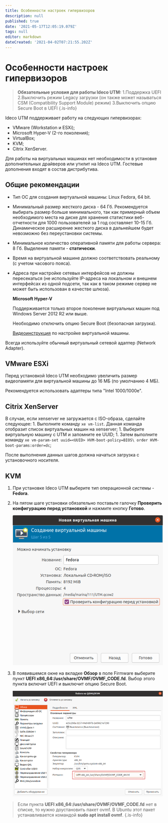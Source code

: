 ```yaml
---
title: Особенности настроек гипервизоров
description: null
published: true
date: '2021-05-17T12:05:19.079Z'
tags: null
editor: markdown
dateCreated: '2021-04-02T07:21:55.202Z'
---
```


# Особенности настроек гипервизоров

> **Обязательные условия для работы Ideco UTM:** 1.Поддержка UEFI 2.Выключить режим Legacy загрузки \(он также может называться CSM \(Compatibility Support Module\) режим\) 3.Выключить опцию Secure Boot в UEFI {.is-info}

Ideco UTM поддерживает работу на следующих гипервизорах:

* VMware \(Workstation и ESXi\);
* Microsoft Hyper-V \(2-го поколения\);
* VirtualBox;
* KVM;
* Citrix XenServer. 

Для работы на виртуальных машинах нет необходимости в установке дополнительных драйверов или утилит на Ideco UTM. Гостевые дополнения входят в состав дистрибутива.

## Общие рекомендации

* Тип ОС для создания виртуальной машины: Linux Fedora, 64 bit.
* Минимальный размер жесткого диска - 64 Гб. Рекомендуется выбирать размер больше минимального, так как примерный объем необходимого места на диске для хранения статистики веб-отчетности для 1000 пользователей за 1 год составляет 10-15 Гб. Динамическое расширение жесткого диска в дальнейшем будет невозможно без переустановки системы.
* Минимальное количество оперативной памяти для работы сервера: 8 Гб. Выделение памяти - **статически**.
* Время на виртуальной машине должно соответствовать реальному \(с учетом часового пояса\).
* Адреса при настройке сетевых интерфейсов не должны пересекаться \(не используйте IP-адреса на локальном и внешнем интерфейсах из одной подсети, так как в таком режиме сервер не может быть использован в качестве шлюза\).

  **Microsoft Hyper-V**

  Поддерживается только второе поколение виртуальных машин под Windows Server 2012 R2 или выше.

  Необходимо отключить опцию Secure Boot \(безопасная загрузка\).

  [Видеоинструкция](https://www.youtube.com/watch?v=dFW_n6dc3B4&feature=youtu.be) по настройке виртуальной машины.

Всегда используйте обычный виртуальный сетевой адаптер \(Network Adapter\).

## VMware ESXi

Перед установкой Ideco UTM необходимо увеличить размер видеопамяти для виртуальной машины до 16 МБ \(по умолчанию 4 МБ\).

Рекомендуется использовать адаптеры типа "Intel 1000/1000e".

## Citrix XenServer

В случае, если xenserver не загружается с ISO-образа, сделайте следующее: 1. Выполните команду `xe vm-list`. Данная команда отобразит список виртуальных машин на xenserver; 1. Выберите виртуальную машину с UTM и запомните ее UUID; 1. Затем выполните команду `xe vm-param-set uuid=<UUID> HVM-boot-policy=BIOS\ order HVM-boot-params:order=dc`;

После выполнения данных шагов должна начаться загрузка с установочного носителя.

## KVM

1. При установке Ideco UTM выберите тип операционной системы - **Fedora**.
2. На пятом шаге установки обязательно поставьте галочку **Проверить конфигурацию перед установкой** и нажмите кнопку **Готово**.

   ![create-vm.png](.gitbook/assets/create-vm.png)

3. В появившемся окне на вкладке **Обзор** в поле Firmware выберите пункт **UEFI x86\_64:/usr/share/OVMF/OVMF\_CODE.fd**. Выбор этого пункта включит UEFI и выключит опцию Secure Boot.

   ![create-vm1.png](.gitbook/assets/create-vm1.png)

> Если пункта **UEFI x86\_64:/usr/share/OVMF/OVMF\_CODE.fd** нет в списке, то нужно доустановить пакет ovmf. В Ubuntu этот пакет устанавливается командой **sudo apt install ovmf**. {.is-info}

